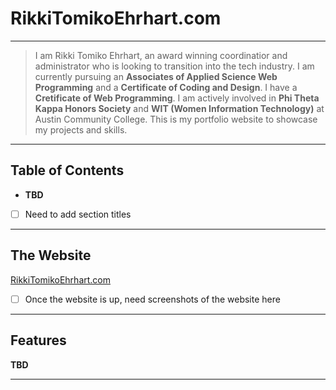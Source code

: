 # RikkiTomikoEhrhart.com
---
> I am Rikki Tomiko Ehrhart, an award winning coordinatior and administrator who is looking to transition into the tech industry. I am currently pursuing an **Associates of Applied Science Web Programming** and a **Certificate of Coding and Design**. I have a **Cretificate of Web Programming**. 
> I am actively involved in **Phi Theta Kappa Honors Society** and **WIT (Women Information Technology)** at Austin Community College. This is my portfolio website to showcase my projects and skills.
--- 
## Table of Contents
- **TBD**
- [ ] Need to add section titles
---
## The Website
[RikkiTomikoEhrhart.com](www.rikkitomikoehrhart.com)

- [ ] Once the website is up, need screenshots of the website here
---
## Features
**TBD**

---
